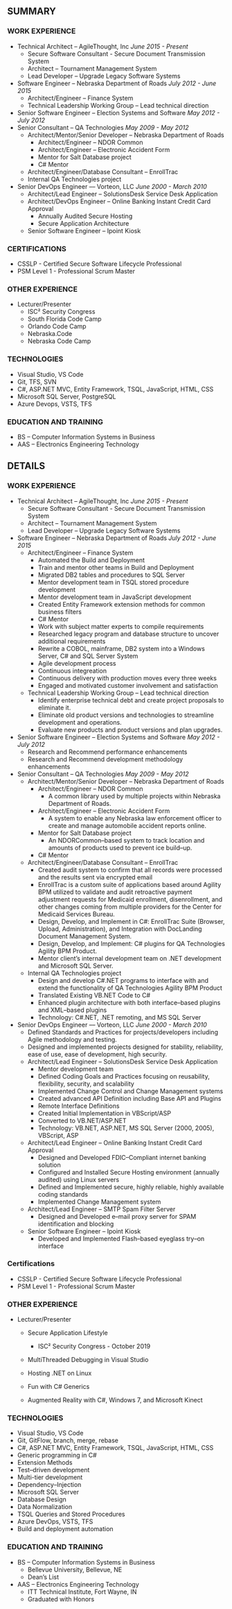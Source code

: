 <html><body><h2>SUMMARY</h2>
<h3>WORK EXPERIENCE</h3>
<ul>
<li>Technical Architect – AgileThought, Inc
<i>June 2015 - Present</i>
<ul>
<li>Secure Software Consultant - Secure Document Transmission System</li>
<li>Architect – Tournament Management System</li>
<li>Lead Developer – Upgrade Legacy Software Systems</li>
</ul>
</li>
<li>Software Engineer – Nebraska Department of Roads
<i>July 2012 - June 2015</i>
<ul>
<li>Architect/Engineer – Finance System</li>
<li>Technical Leadership Working Group – Lead technical direction</li>
</ul>
</li>
<li>Senior Software Engineer – Election Systems and Software
<i>May 2012 - July 2012</i></li>
<li>Senior Consultant – QA Technologies
<i>May 2009 - May 2012</i>
<ul>
<li>Architect/Mentor/Senior Developer – Nebraska Department of Roads
<ul>
<li>Architect/Engineer – NDOR Common</li>
<li>Architect/Engineer – Electronic Accident Form</li>
<li>Mentor for Salt Database project</li>
<li>C# Mentor</li>
</ul>
</li>
<li>Architect/Engineer/Database Consultant – EnrollTrac</li>
<li>Internal QA Technologies project</li>
</ul>
</li>
<li>Senior DevOps Engineer –– Vorteon, LLC
<i>June 2000 - March 2010</i>
<ul>
<li>Architect/Lead Engineer – SolutionsDesk Service Desk Application</li>
<li>Architect/DevOps Engineer – Online Banking Instant Credit Card Approval
<ul>
<li>Annually Audited Secure Hosting</li>
<li>Secure Application Architecture</li>
</ul>
</li>
<li>Senior Software Engineer – Ipoint Kiosk</li>
</ul>
</li>
</ul>
<h3>CERTIFICATIONS</h3>
<ul>
<li>CSSLP - Certified Secure Software Lifecycle Professional</li>
<li>PSM Level 1 - Professional Scrum Master</li>
</ul>
<h3>OTHER EXPERIENCE</h3>
<ul>
<li>Lecturer/Presenter
<ul>
<li>ISC² Security Congress</li>
<li>South Florida Code Camp</li>
<li>Orlando Code Camp</li>
<li>Nebraska.Code</li>
<li>Nebraska Code Camp</li>
</ul>
</li>
</ul>
<h3>TECHNOLOGIES</h3>
<ul>
<li>Visual Studio, VS Code</li>
<li>Git, TFS, SVN</li>
<li>C#, ASP.NET MVC, Entity Framework, TSQL, JavaScript, HTML, CSS</li>
<li>Microsoft SQL Server, PostgreSQL</li>
<li>Azure Devops, VSTS, TFS</li>
</ul>
<h3>EDUCATION AND TRAINING</h3>
<ul>
<li>BS – Computer Information Systems in Business</li>
<li>AAS – Electronics Engineering Technology</li>
</ul>
<p class="pagebreak" ></p>
<h2>DETAILS</h2>
<h3>WORK EXPERIENCE</h3>
<ul>
<li>Technical Architect – AgileThought, Inc
<i>June 2015 - Present</i>
<ul>
<li>Secure Software Consultant - Secure Document Transmission System</li>
<li>Architect – Tournament Management System</li>
<li>Lead Developer – Upgrade Legacy Software Systems</li>
</ul>
</li>
<li>Software Engineer – Nebraska Department of Roads
<i>July 2012 - June 2015</i>
<ul>
<li>Architect/Engineer – Finance System
<ul>
<li>Automated the Build and Deployment</li>
<li>Train and mentor other teams in Build and Deployment</li>
<li>Migrated DB2 tables and procedures to SQL Server</li>
<li>Mentor development team in TSQL stored procedure development</li>
<li>Mentor development team in JavaScript development</li>
<li>Created Entity Framework extension methods for common business filters</li>
<li>C# Mentor</li>
<li>Work with subject matter experts to compile requirements</li>
<li>Researched legacy program and database structure to uncover additional requirements</li>
<li>Rewrite a COBOL, mainframe, DB2 system into a Windows Server, C# and SQL Server System</li>
<li>Agile development process</li>
<li>Continuous integreation</li>
<li>Continuous delivery with production moves every three weeks</li>
<li>Engaged and motivated customer involvement and satisfaction</li>
</ul>
</li>
<li>Technical Leadership Working Group – Lead technical direction
<ul>
<li>Identify enterprise technical debt and create project proposals to eliminate it.</li>
<li>Eliminate old product versions and technologies to streamline development and operations.</li>
<li>Evaluate new products and product versions and plan upgrades.</li>
</ul>
</li>
</ul>
</li>
<li>Senior Software Engineer – Election Systems and Software
<i>May 2012 - July 2012</i>
<ul>
<li>Research and Recommend performance enhancements</li>
<li>Research and Recommend development methodology enhancements</li>
</ul>
</li>
<li>Senior Consultant – QA Technologies
<i>May 2009 - May 2012</i>
<ul>
<li>Architect/Mentor/Senior Developer – Nebraska Department of Roads
<ul>
<li>Architect/Engineer – NDOR Common
<ul>
<li>A common library used by multiple projects within Nebraska Department of Roads.</li>
</ul>
</li>
<li>Architect/Engineer – Electronic Accident Form
<ul>
<li>A system to enable any Nebraska law enforcement officer to create and manage automobile accident reports online.</li>
</ul>
</li>
<li>Mentor for Salt Database project
<ul>
<li>An NDORCommon–based system to track location and amounts of products used to prevent ice build–up.</li>
</ul>
</li>
<li>C# Mentor</li>
</ul>
</li>
<li>Architect/Engineer/Database Consultant – EnrollTrac
<ul>
<li>Created audit system to confirm that all records were processed and the results sent via encrypted email</li>
<li>EnrollTrac is a custom suite of applications based around Agility BPM utilized to validate and audit retroactive payment adjustment requests for Medicaid enrollment, disenrollment, and other changes coming from multiple providers for the Center for Medicaid Services Bureau.</li>
<li>Design, Develop, and Implement in C#: EnrollTrac Suite (Browser, Upload, Administration), and Integration with DocLanding Document Management System.</li>
<li>Design, Develop, and Implement: C# plugins for QA Technologies Agility BPM Product.</li>
<li>Mentor client’s internal development team on .NET development and Microsoft SQL Server.</li>
</ul>
</li>
<li>Internal QA Technologies project
<ul>
<li>Design and develop C#.NET programs to interface with and extend the functionality of QA Technologies Agility BPM Product</li>
<li>Translated Existing VB.NET Code to C#</li>
<li>Enhanced plugin architecture with both interface–based plugins and XML–based plugins</li>
<li>Technology: C#.NET, .NET remoting, and MS SQL Server</li>
</ul>
</li>
</ul>
</li>
<li>Senior DevOps Engineer –– Vorteon, LLC
<i>June 2000 - March 2010</i>
<ul>
<li>Defined Standards and Practices for projects/developers including Agile methodology and testing.</li>
<li>Designed and implemented projects designed for stability, reliability, ease of use, ease of development, high security.</li>
<li>Architect/Lead Engineer – SolutionsDesk Service Desk Application
<ul>
<li>Mentor development team</li>
<li>Defined Coding Goals and Practices focusing on reusability, flexibility, security, and scalability</li>
<li>Implemented Change Control and Change Management systems</li>
<li>Created advanced API Definition including Base API and Plugins</li>
<li>Remote Interface Definitions</li>
<li>Created Initial Implementation in VBScript/ASP</li>
<li>Converted to VB.NET/ASP.NET</li>
<li>Technology: VB.NET, ASP.NET, MS SQL Server (2000, 2005), VBScript, ASP</li>
</ul>
</li>
<li>Architect/Lead Engineer – Online Banking Instant Credit Card Approval
<ul>
<li>Designed and Developed FDIC–Compliant internet banking solution</li>
<li>Configured and Installed Secure Hosting environment (annually audited) using Linux servers</li>
<li>Defined and Implemented secure, highly reliable, highly available coding standards</li>
<li>Implemented Change Management system</li>
</ul>
</li>
<li>Architect/Lead Engineer – SMTP Spam Filter Server
<ul>
<li>Designed and Developed e–mail proxy server for SPAM identification and blocking</li>
</ul>
</li>
<li>Senior Software Engineer – Ipoint Kiosk
<ul>
<li>Developed and Implemented Flash–based eyeglass try–on interface</li>
</ul>
</li>
</ul>
</li>
</ul>
<h3>Certifications</h3>
<ul>
<li>CSSLP - Certified Secure Software Lifecycle Professional</li>
<li>PSM Level 1 - Professional Scrum Master</li>
</ul>
<h3>OTHER EXPERIENCE</h3>
<ul>
<li>Lecturer/Presenter
<ul>
<li>
<p>Secure Application Lifestyle</p>
<ul>
<li>ISC² Security Congress - October 2019</li>
</ul>
</li>
<li>
<p>MultiThreaded Debugging in Visual Studio</p>
</li>
<li>
<p>Hosting .NET on Linux</p>
</li>
<li>
<p>Fun with C# Generics</p>
</li>
<li>
<p>Augmented Reality with C#, Windows 7, and Microsoft Kinect</p>
</li>
</ul>
</li>
</ul>
<h3>TECHNOLOGIES</h3>
<ul>
<li>Visual Studio, VS Code</li>
<li>Git, GitFlow, branch, merge, rebase</li>
<li>C#, ASP.NET MVC, Entity Framework, TSQL, JavaScript, HTML, CSS</li>
<li>Generic programming in C#</li>
<li>Extension Methods</li>
<li>Test–driven development</li>
<li>Multi-tier development</li>
<li>Dependency–Injection</li>
<li>Microsoft SQL Server</li>
<li>Database Design</li>
<li>Data Normalization</li>
<li>TSQL Queries and Stored Procedures</li>
<li>Azure DevOps, VSTS, TFS</li>
<li>Build and deployment automation</li>
</ul>
<h3>EDUCATION AND TRAINING</h3>
<ul>
<li>BS – Computer Information Systems in Business
<ul>
<li>Bellevue University, Bellevue, NE</li>
<li>Dean’s List</li>
</ul>
</li>
<li>AAS – Electronics Engineering Technology
<ul>
<li>ITT Technical Institute, Fort Wayne, IN</li>
<li>Graduated with Honors</li>
</ul>
</li>
</ul>
</body></html>